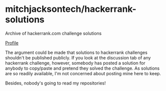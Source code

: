 # mitchjacksontech/hackerrank-solutions

Archive of hackerrank.com challenge solutions

[Profile](https://www.hackerrank.com/mkjacksontech?hr_r=1)

The argument could be made that solutions to hackerrank challenges
shouldn't be published publicly.  If you look at the discussion tab
of any hackerrank challenge, however, somebody has posted a solution
for anybody to copy/paste and pretend they solved the challenge.
As solutions are so readily available, I'm not concerned about posting
mine here to keep.

Besides, nobody's going to read my repositories!

